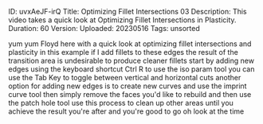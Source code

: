 ID: uvxAeJF-irQ
Title: Optimizing Fillet Intersections 03
Description: This video takes a quick look at Optimizing Fillet Intersections in Plasticity.
Duration: 60
Version: 
Uploaded: 20230516
Tags: unsorted

yum yum Floyd here with a quick look at
optimizing fillet intersections and
plasticity in this example if I add
fillets to these edges
the result of the transition area is
undesirable
to produce cleaner fillets
start by adding new edges using the
keyboard shortcut Ctrl R to use the iso
param tool you can use the Tab Key to
toggle between vertical and horizontal
cuts
another option for adding new edges is
to create new curves and use the imprint
curve tool
then simply remove the faces you'd like
to rebuild and then use the patch hole
tool
use this process to clean up other areas
until you achieve the result you're
after
and you're good to go
oh look at the time
